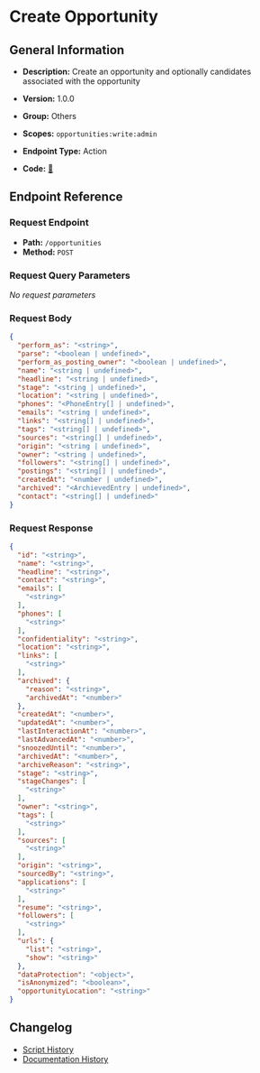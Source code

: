 # Create Opportunity

## General Information

- **Description:** Create an opportunity and optionally candidates associated with the opportunity

- **Version:** 1.0.0
- **Group:** Others
- **Scopes:** `opportunities:write:admin`
- **Endpoint Type:** Action
- **Code:** [🔗](https://github.com/NangoHQ/integration-templates/tree/main/integrations/lever-sandbox/actions/create-opportunity.ts)


## Endpoint Reference

### Request Endpoint

- **Path:** `/opportunities`
- **Method:** `POST`

### Request Query Parameters

_No request parameters_

### Request Body

```json
{
  "perform_as": "<string>",
  "parse": "<boolean | undefined>",
  "perform_as_posting_owner": "<boolean | undefined>",
  "name": "<string | undefined>",
  "headline": "<string | undefined>",
  "stage": "<string | undefined>",
  "location": "<string | undefined>",
  "phones": "<PhoneEntry[] | undefined>",
  "emails": "<string | undefined>",
  "links": "<string[] | undefined>",
  "tags": "<string[] | undefined>",
  "sources": "<string[] | undefined>",
  "origin": "<string | undefined>",
  "owner": "<string | undefined>",
  "followers": "<string[] | undefined>",
  "postings": "<string[] | undefined>",
  "createdAt": "<number | undefined>",
  "archived": "<ArchievedEntry | undefined>",
  "contact": "<string[] | undefined>"
}
```

### Request Response

```json
{
  "id": "<string>",
  "name": "<string>",
  "headline": "<string>",
  "contact": "<string>",
  "emails": [
    "<string>"
  ],
  "phones": [
    "<string>"
  ],
  "confidentiality": "<string>",
  "location": "<string>",
  "links": [
    "<string>"
  ],
  "archived": {
    "reason": "<string>",
    "archivedAt": "<number>"
  },
  "createdAt": "<number>",
  "updatedAt": "<number>",
  "lastInteractionAt": "<number>",
  "lastAdvancedAt": "<number>",
  "snoozedUntil": "<number>",
  "archivedAt": "<number>",
  "archiveReason": "<string>",
  "stage": "<string>",
  "stageChanges": [
    "<string>"
  ],
  "owner": "<string>",
  "tags": [
    "<string>"
  ],
  "sources": [
    "<string>"
  ],
  "origin": "<string>",
  "sourcedBy": "<string>",
  "applications": [
    "<string>"
  ],
  "resume": "<string>",
  "followers": [
    "<string>"
  ],
  "urls": {
    "list": "<string>",
    "show": "<string>"
  },
  "dataProtection": "<object>",
  "isAnonymized": "<boolean>",
  "opportunityLocation": "<string>"
}
```

## Changelog

- [Script History](https://github.com/NangoHQ/integration-templates/commits/main/integrations/lever-sandbox/actions/create-opportunity.ts)
- [Documentation History](https://github.com/NangoHQ/integration-templates/commits/main/integrations/lever-sandbox/actions/create-opportunity.md)

<!-- END  GENERATED CONTENT -->

